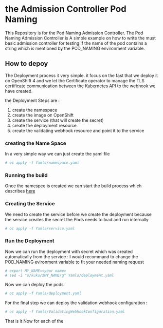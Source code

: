 # the Admission Controller Pod Naming 

This Repository is for the Pod Naming Admission Controller. The Pod Naming Admission Controller is
A simple example on how to write the must basic admission controller for testing if the name of the pod
contains a string which is mentioned by the POD_NAMING environment variable.

## How to depoy 

The Deployment process it very simple. it focus on the fast that we deploy it on OpenShift 4 and we let
the Certificate operator to manage the TLS certificate communication between the Kubernetes API to the 
webhook we have created.

the Deployment Steps are :

1. create the namespace
2. create the image on OpenShift
3. create the service (that will create the secret)
4. create the deployment resource.
5. create the validating webhook resource and point it to the service

### creating the Name Space

In a very simple way we can just create the yaml file 

```bash
# oc apply -f Yamls/namespace.yaml
```

### Running the build
Once the namespce is created we can start the build process which describes [here](build.md)

### Creating the Service

We need to create the service before we create the deployment because the service creates the secret 
the Pods needs to load and run internally 
```bash
# oc apply -f Yamls/service.yaml
```

### Run the Deployment
Now we can run the deployment with secret which was created automatically from the service :
I would recommand to change the POD_NAMING evironment variable to fit your needed naming request

```bash
# export MY_NAME=<your name>
# sed -i "s/kuku/$MY_NAME/g" Yamls/deployment.yaml
```
Now we can deploy the pods

```bash
# oc apply -f Yamls/deployment.yaml
```

For the final step we can deploy the validation webhook configuration :
```bash
# oc apply -f Yamls/ValidatingWebhookConfiguration.yaml
```

That is it 
Now for each of the 